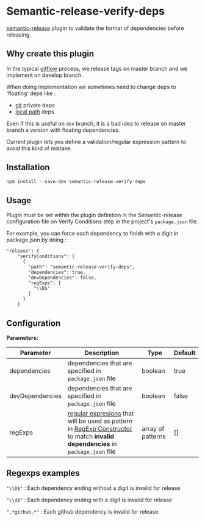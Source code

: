 # Semantic-release-verify-deps

[semantic-release](https://github.com/semantic-release/semantic-release) plugin to validate the format of dependencies before releasing.

## Why create this plugin

In the typical [gitflow](nvie.com/posts/a-successful-git-branching-model/) process, we release tags on master branch and we implement on develop branch.

When doing implementation we sometimes need to change deps to 'floating' deps like :
* [git](https://docs.npmjs.com/files/package.json#git-urls-as-dependencies) private deps
* [local path](https://docs.npmjs.com/files/package.json#local-paths) deps.

Even if this is useful on `dev` branch, it is a bad idea to release on master branch a version with floating dependencies.

Current plugin lets you define a validation/regular expression pattern to avoid this kind of mistake.

## Installation

```js
npm install --save-dev semantic-release-verify-deps 
```

## Usage

Plugin must be set within the plugin definition in the Semantic-release configuration file on Verify Conditions step in the project's `package.json` file.

For example, you can force each dependency to finish with a digit in package.json by doing :

```
"release": {
    "verifyConditions": [
      {
        "path": "semantic-release-verify-deps",
        "dependencies": true,
        "devDependencies": false,
        "regExps": [
          "\\D$"
        ]
      }
    ]
```


## Configuration

**Parameters:**

|Parameter|Description|Type|Default|
|---------|-----------|----|---|
|dependencies|dependencies that are specified in `package.json` file| boolean| true|
|devDependencies|dependencies that are specified in `package.json` file| boolean| false|
|regExps|[regular expresions](https://developer.mozilla.org/en-US/docs/Web/JavaScript/Guide/Regular_Expressions) that will be used as pattern in [RegExp Constructor](https://developer.mozilla.org/en-US/docs/Web/JavaScript/Reference/Global_Objects/RegExp) to match **invalid dependencies** in `package.json` file | array of patterns| [] |

## Regexps examples

`"\\D$"` : Each dependency ending without a digit is invalid for release

`"\\d$"` : Each dependency ending with a digit is invalid for release

`".*github.*"` : Each github dependency is invalid for release
